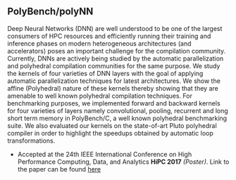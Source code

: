## PolyBench/polyNN

Deep Neural Networks (DNN) are well understood to be one of the largest consumers of HPC resources and efficiently running their training and inference phases on modern heterogeneous architectures (and accelerators) poses an important challenge for the compilation community. Currently, DNNs are actively being studied by the
automatic parallelization and polyhedral compilation communities for the same purpose. We study the kernels of four varieties of DNN layers with the goal of applying automatic parallelization techniques for latest architectures. 
We show the affine (Polyhedral) nature of these kernels thereby showing that they are amenable to well known polyhedral compilation techniques. 
For benchmarking purposes, we implemented forward and
backward kernels for four varieties of layers namely convolutional, pooling, recurrent and long short term memory in
PolyBench/C, a well known polyhedral benchmarking suite. We also evaluated our kernels on the state-of-art Pluto polyhedral compiler in order to highlight the speedups obtained by automatic loop transformations.

- Accepted at the 24th IEEE International Conference on High Performance Computing, Data, 
and Analytics **HiPC 2017** *(Poster)*. Link to the paper can be found [here](https://drive.google.com/open?id=1yEi5kYJ8E66EnTPiKz3OCS0kX7NFadPo)
